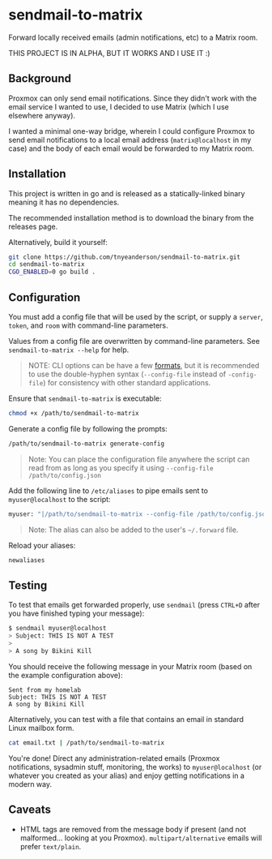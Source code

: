 # sendmail-to-matrix

Forward locally received emails (admin notifications, etc) to a Matrix room.

THIS PROJECT IS IN ALPHA, BUT IT WORKS AND I USE IT :)


## Background

Proxmox can only send email notifications. Since they didn't work with the
email service I wanted to use, I decided to use Matrix (which I use elsewhere
anyway).

I wanted a minimal one-way bridge, wherein I could configure Proxmox to send
email notifications to a local email address (`matrix@localhost` in my case)
and the body of each email would be forwarded to my Matrix room.


## Installation

This project is written in go and is released as a statically-linked binary
meaning it has no dependencies.

The recommended installation method is to download the binary from the releases
page.

Alternatively, build it yourself:
```bash
git clone https://github.com/tnyeanderson/sendmail-to-matrix.git
cd sendmail-to-matrix
CGO_ENABLED=0 go build .
```


## Configuration

You must add a config file that will be used by the script, or supply
a `server`, `token`, and `room` with command-line parameters.

Values from a config file are overwritten by command-line parameters. See
`sendmail-to-matrix --help` for help.

> NOTE: CLI options can be have a few
[formats](https://pkg.go.dev/flag#hdr-Command_line_flag_syntax), but it is
recommended to use the double-hyphen syntax (`--config-file` instead of
`-config-file`) for consistency with other standard applications.

Ensure that `sendmail-to-matrix` is executable:
```bash
chmod +x /path/to/sendmail-to-matrix
```

Generate a config file by following the prompts:
```bash
/path/to/sendmail-to-matrix generate-config
```

> Note: You can place the configuration file anywhere the script can read from
as long as you specify it using `--config-file /path/to/config.json`

Add the following line to `/etc/aliases` to pipe emails sent to
`myuser@localhost` to the script:
```bash
myuser: "|/path/to/sendmail-to-matrix --config-file /path/to/config.json"
```

> Note: The alias can also be added to the user's `~/.forward` file.

Reload your aliases:
```bash
newaliases
```


## Testing

To test that emails get forwarded properly, use `sendmail` (press `CTRL+D`
after you have finished typing your message):
```bash
$ sendmail myuser@localhost
> Subject: THIS IS NOT A TEST
>
> A song by Bikini Kill
```

You should receive the following message in your Matrix room (based on the
example configuration above):
```
Sent from my homelab
Subject: THIS IS NOT A TEST
A song by Bikini Kill
```

Alternatively, you can test with a file that contains an email in standard
Linux mailbox form.
```bash
cat email.txt | /path/to/sendmail-to-matrix
```

You're done! Direct any administration-related emails (Proxmox notifications,
sysadmin stuff, monitoring, the works) to `myuser@localhost` (or whatever you
created as your alias) and enjoy getting notifications in a modern way.


## Caveats

- HTML tags are removed from the message body if present (and not malformed...
  looking at you Proxmox). `multipart/alternative` emails will prefer
  `text/plain`.

